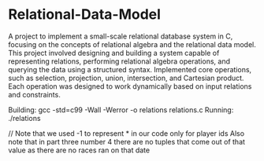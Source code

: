 # Relational-Data-Model
A project to implement a small-scale relational database system in C, focusing on the concepts of relational algebra and the relational data model. This project involved designing and building a system capable of representing relations, performing relational algebra operations, and querying the data using a structured syntax. Implemented core operations, such as selection, projection, union, intersection, and Cartesian product. Each operation was designed to work dynamically based on input relations and constraints. 

Building: gcc -std=c99 -Wall -Werror -o relations relations.c
Running: ./relations

// Note that we used -1 to represent * in our code only for player ids
Also note that in part three number 4 there are no tuples that come out of that value 
as there are no races ran on that date
